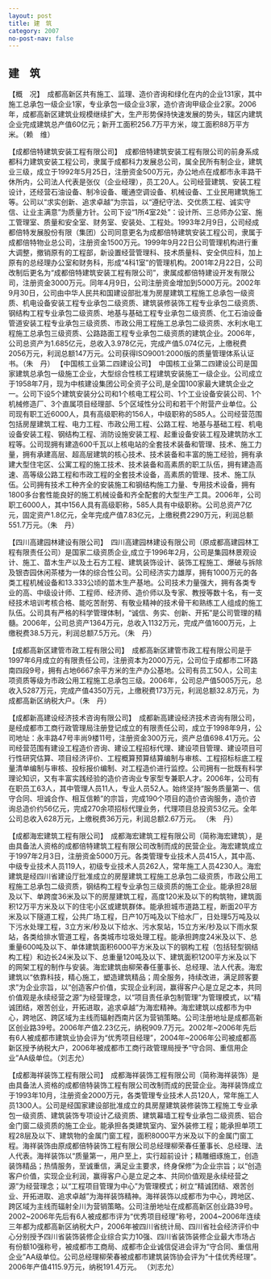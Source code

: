 ```yaml
---
layout: post
title: 建　筑
category: 2007
no-post-nav: false
---
```


## 建　筑

【概　况】　成都高新区共有施工、监理、造价咨询和绿化在内的企业131家，其中施工总承包一级企业1家，专业承包一级企业3家，造价咨询甲级企业2家。2006年，成都高新区建筑业规模继续扩大，生产形势保持快速发展的势头，辖区内建筑企业完成建筑总产值60亿元；新开工面积256.7万平方米，竣工面积88万平方米。（赖　维）

【成都倍特建筑安装工程有限公司】　成都倍特建筑安装工程有限公司的前身系成都科力建筑安装工程公司，隶属于成都科力发展总公司，属全民所有制企业，建筑业三级，成立于1992年5月25日，注册资金500万元，办公地点在成都市永丰路干休所内，公司法人代表是张仪（企业经理），员工20人。公司经营建筑、安装工程设计，还经营石油设备、制冷设备、暖通空调设备、机械设备、工业民用建筑施工等。公司以“求实创新、追求卓越”为宗旨，以“遵纪守法、交优质工程、诚实守信、让业主满意”为质量方针。公司下设“1所4室2处”：设计所、三总师办公室、施工管理室、质量和安全室、财务室、安装处、工程处。1993年2月9日，公司经成都倍特发展股份有限（集团）公司同意更名为成都倍特建筑安装工程公司，隶属于成都倍特物业总公司，注册资金1500万元。1999年9月22日公司管理机构进行重大调整，撤销原有的工程部，新设置经营管理科、技术质量科、安全供应科，加上原有的总经理办公室和财务科，形成“4科1室”的管理机构。2001年2月22日，公司改制后更名为“成都倍特建筑安装工程有限公司”，隶属成都倍特建设开发有限公司，注册资金3000万元。同年4月9日，公司注册资金增加到5000万元。2002年9月30日，公司由中华人民共和国建设部批准为房屋建筑工程施工总承包一级资质、机电设备安装工程专业承包二级资质、建筑装修装饰工程专业承包二级资质、钢结构工程专业承包二级资质、地基与基础工程专业承包二级资质、化工石油设备管道安装工程专业承包三级资质、市政公用工程施工总承包二级资质、水利水电工程施工总承包三级资质、公路路面工程专业承包二级资质的建筑企业。2006年，公司总资产为1.685亿元，总收入3.978亿元，完成产值5.074亿元，上缴税费2056万元，利润总额147万元。公司获得ISO9001∶2000版的质量管理体系认证书。（朱　丹）
【中国核工业第二四建设公司】　中国核工业第二四建设公司是国家建筑总承包一级施工企业，大型综合性核工程建筑安装施工一级企业。公司成立于1958年7月，现为中核建设集团公司全资子公司,是全国100家最大建筑企业之一。公司下设5个建筑安装分公司和1个核电工程公司、1个工业设备安装公司、1个机械修造厂、3个直属项目经理部、5个区域性分公司和若干个附营产业单位。公司现有职工近6000人，具有高级职称的156人，中级职称的585人。公司经营范围包括房屋建筑工程、电力工程、市政公用工程、公路工程、地基与基础工程、机电设备安装工程、钢结构工程、消防设施安装工程、起重设备安装工程及建筑防水工程等。公司现拥有建造600千瓦以上核电站的全套技术装备和管理、技术、施工力量，拥有承建高层、超高层建筑的核心技术、技术装备和丰富的施工经验，拥有承建大型住宅区、公寓工程的施工技术、技术装备和高素质的职工队伍，拥有建造高速、高等级公路工程和市政工程的全套技术设备，高素质的管理、技术、施工队伍。公司拥有技术工种齐全的安装施工和钢结构施工力量、专用技术设备，拥有1800多台套性能良好的施工机械设备和齐全配套的大型生产工具。2006年，公司职工6000人，其中156人具有高级职称，585人具有中级职称。公司总资产7亿元，固定资产1.8亿元，全年完成产值7.83亿元，上缴税费2290万元，利润总额551.7万元。（朱　丹）

【四川高建园林建设有限公司】　四川高建园林建设有限公司（原成都高建园林工程有限责任公司）是国家二级资质企业,成立于1996年2月，公司是集园林景观设计、施工、苗木生产以及土石方工程、建筑装饰设计、装饰工程施工、爆破与拆除及银杏园休闲茶楼为一体的综合性公司。公司经济实力雄厚，拥有1000万元的各类工程机械设备和13.333公顷的苗木生产基地。公司技术力量强大，拥有各类专业的高、中级设计师、工程师、经济师、造价师以及专家、教授等数十名，有一支经技术培训考核合格、能吃苦耐劳、有敬业精神的技术骨干和熟练工人组成的施工队伍。公司具有严格的科学管理体制，“诚信、务实、创新、开拓”是公司管理的精髓。2006年，公司总资产1364万元，总收入1132万元，完成产值1600万元，上缴税费38.5万元，利润总额7.5万元。（朱　丹）

【成都高新区建管市政工程有限公司】　成都高新区建管市政工程有限公司是于1997年6月成立的有限责任公司，注册资本为2000万元，公司位于成都市二环路南四段9号，拥有占地6667余平方米的生产办公基地。公司有员工50人，公司主项资质等级为市政公用工程施工总承包三级。2006年，公司总产值5005万元，总收入5287万元，完成产值4350万元，上缴税费173万元，利润总额32.8万元，为成都高新区纳税大户。（朱　丹）

【成都新高建设经济技术咨询有限公司】　成都新高建设经济技术咨询有限公司，是经成都市工商行政管理局注册登记成立的有限责任公司，成立于1998年9月，公司地址：永丰路47号丰尚9楼11号，注册资金300万元，资产总值698.41万元。公司经营范围有建设工程造价咨询、建设工程招标代理、建设项目管理、建设项目可行性研究估算、项目经济评价、工程概算预算结算编制与审核、工程招标标底工程量清单编制与审核、投标报价编制、对工程造价进行监控。公司拥有一批既有科学理论知识，又有丰富实践经验的造价咨询业专家型专兼职人才。2006年，公司有在职员工63人，其中管理人员11人，专业人员52人。始终坚持“服务质量第一、信守合同、坦诚合作、相互信赖”的宗旨，完成190个项目的造价咨询服务，造价咨询总造价约56亿元，完成270余项招标代理业务，代理项目总投资53亿元。全年公司总收入628万元，上缴税费36万元，利润总额2.67万元。
（朱　丹）

【成都海宏建筑工程有限公司】　成都海宏建筑工程有限公司（简称海宏建筑），是由具备法人资格的成都倍特建筑工程有限公司改制而成的民营企业。海宏建筑成立于1997年2月3日，注册资金5000万元。各类管理专业技术人员415人，其中高、中级专业技术人员119人，初级专业技术人员262人，常年施工人员4230人。海宏建筑是经四川省建设厅批准成立的房屋建筑工程施工总承包二级资质，市政公用工程施工总承包二级资质，钢结构工程专业承包三级资质的施工企业。能承担28层及以下、单跨度36米及以下的房屋建筑工程，高度120米及以下的构筑物，建筑面积12万平方米及以下的住宅小区或建筑群体。能承担城市道路工程，断面20平方米及以下隧道工程，公共广场工程，日产10万吨及以下给水厂，日处理5万吨及以下污水处理工程，3立方米/秒及以下给水、污水泵站，15立方米/秒及以下雨水泵站，各类给排水管道工程，各类城市垃圾处理工程。能承担跨度24米及以下、总重量600吨及以下、单体建筑面积6000平方米及以下的钢构工程（包括轻型钢结构工程）和边长24米及以下、总重量120吨及以下、建筑面积1200平方米及以下的网架工程的制作与安装。海宏建筑由柳荣春任董事长、总经理、法人代表。海宏建筑以“依靠科技，精心施工，塑造建筑精品；周全服务，持续改进，满足顾客要求”为企业宗旨，以“创造客户价值，实现企业利润，赢得客户心是立足之本，共同价值观是永续经营之源”为经营理念，以“项目责任承包制管理”为管理模式，以“精诚团结，艰苦创业，开拓进取，追求卓越”为海宏精神。海宏建筑以成都市为中心，跨地区、跨区域为主线而辐射西南片区为营销策略。公司注册地址是成都高新区创业路39号。2006年产值2.23亿元，纳税909.7万元。2002年~2006年先后有6人被成都市建筑业协会评为“优秀项目经理”，2004年~2006年公司被成都高新区授予纳税大户，2006年被成都市工商行政管理局授予“守合同、重信用企业”AA级单位。（刘志允）

【成都海祥装饰工程有限公司】　成都海祥装饰工程有限公司（简称海祥装饰）是由具备法人资格的成都倍特装饰工程有限公司改制而成的民营企业。海祥装饰成立于1993年10月，注册资金2000万元，各类管理专业技术人员120人，常年施工人员1300人。公司是经国家建设部批准成立的具房屋建筑装修装饰工程施工专业承包一级资质、建筑装饰专项设计乙级资质、建筑幕墙工程专业承包二级资质、铝合金门窗二级资质的施工企业。能承担各类建筑室内、室外装修工程；能承担单项工程28层及以下、建筑物的金属门窗工程，面积8000平方米及以下的金属门窗工程。海祥装饰由原成都倍特装饰工程有限公司总经理柳荣春任董事长、总经理、法人代表。海祥装饰以“质量第一，用户至上，实行超前设计；精雕细琢施工，创造装饰精品；热情服务，至诚重信，满足业主要求，终身保修”为企业宗旨；以“创造客户价值，实现企业利润，赢得客户心是立足之本、共同价值观是永续经营之源”为经营理念；以“工程项目管理为中心”为管理模式；树立“精诚团结、艰苦创业、开拓进取、追求卓越”为海祥装饰精神。海祥装饰以成都市为中心，跨地区、跨区域为主线而辐射全川为营销策略。公司注册地址在成都高新区创业路39号。2002~2006年先后有6人被成都市评为“优秀项目经理”称号，2004~2006年连续三年都为成都高新区纳税大户，2006年被四川省统计局、四川省社会经济评价中心分别授予四川省装饰装修企业综合实力10强、四川省装饰装修企业最大市场占有份额10强称号，被成都市工商局、成都市企业诚信促进会评为“守合同、重信用企业”AA级单位。公司总经理柳荣春被成都市建筑装饰协会评为“十佳优秀经理”。2006年产值4115.9万元，纳税191.4万元。
（刘志允）
